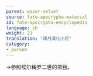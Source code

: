 ```yaml
---
parent: waver-velvet
source: fate-apocrypha-material
id: fate-apocrypha-encyclopedia
language: zh
weight: 21
translation: "譯月漢化小组"
category:
- person
---
```


→参照埃尔梅罗二世的项目。
